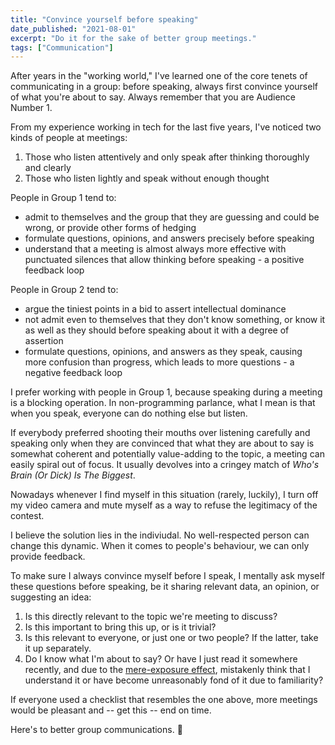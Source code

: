 ```yaml
---
title: "Convince yourself before speaking"
date_published: "2021-08-01"
excerpt: "Do it for the sake of better group meetings."
tags: ["Communication"]
---
```


After years in the "working world," I've learned one of the core tenets of communicating in a group: before speaking, always first convince yourself of what you're about to say. Always remember that you are Audience Number 1.

From my experience working in tech for the last five years, I've noticed two kinds of people at meetings:
1. Those who listen attentively and only speak after thinking thoroughly and clearly
2. Those who listen lightly and speak without enough thought

People in Group 1 tend to:
- admit to themselves and the group that they are guessing and could be wrong, or provide other forms of hedging
- formulate questions, opinions, and answers precisely before speaking
- understand that a meeting is almost always more effective with punctuated silences that allow thinking before speaking - a positive feedback loop

People in Group 2 tend to:
- argue the tiniest points in a bid to assert intellectual dominance
- not admit even to themselves that they don't know something, or know it as well as they should before speaking about it with a degree of assertion
- formulate questions, opinions, and answers as they speak, causing more confusion than progress, which leads to more questions - a negative feedback loop

I prefer working with people in Group 1, because speaking during a meeting is a blocking operation. In non-programming parlance, what I mean is that when you speak, everyone can do nothing else but listen. 

If everybody preferred shooting their mouths over listening carefully and speaking only when they are convinced that what they are about to say is somewhat coherent and potentially value-adding to the topic, a meeting can easily spiral out of focus. It usually devolves into a cringey match of *Who's Brain (Or Dick) Is The Biggest*. 

Nowadays whenever I find myself in this situation (rarely, luckily), I turn off my video camera and mute myself as a way to refuse the legitimacy of the contest.

I believe the solution lies in the indiviudal. No well-respected person can change this dynamic. When it comes to people's behaviour, we can only provide feedback.

To make sure I always convince myself before I speak, I mentally ask myself these questions before speaking, be it sharing relevant data, an opinion, or suggesting an idea:
1. Is this directly relevant to the topic we're meeting to discuss?
2. Is this important to bring this up, or is it trivial?
3. Is this relevant to everyone, or just one or two people? If the latter, take it up separately.
4. Do I know what I'm about to say? Or have I just read it somewhere recently, and due to the [mere-exposure effect](https://en.wikipedia.org/wiki/Mere-exposure_effect), mistakenly think that I understand it or have become unreasonably fond of it due to familiarity?

If everyone used a checklist that resembles the one above, more meetings would be pleasant and -- get this -- end on time.

Here's to better group communications. 🍻